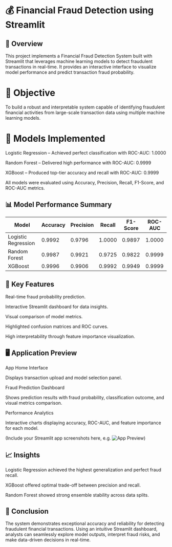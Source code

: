 # 💰 Financial Fraud Detection using Streamlit
## 🚀 Overview

This project implements a Financial Fraud Detection System built with Streamlit that leverages machine learning models to detect fraudulent transactions in real-time. It provides an interactive interface to visualize model performance and predict transaction fraud probability.

# 🎯 Objective

To build a robust and interpretable system capable of identifying fraudulent financial activities from large-scale transaction data using multiple machine learning models.

# 🧠 Models Implemented

Logistic Regression – Achieved perfect classification with ROC-AUC: 1.0000

Random Forest – Delivered high performance with ROC-AUC: 0.9999

XGBoost – Produced top-tier accuracy and recall with ROC-AUC: 0.9999

All models were evaluated using Accuracy, Precision, Recall, F1-Score, and ROC-AUC metrics.

## 📊 Model Performance Summary
| Model               | Accuracy | Precision | Recall | F1-Score | ROC-AUC |
| ------------------- | -------- | --------- | ------ | -------- | ------- |
| Logistic Regression | 0.9992   | 0.9796    | 1.0000 | 0.9897   | 1.0000  |
| Random Forest       | 0.9987   | 0.9921    | 0.9725 | 0.9822   | 0.9999  |
| XGBoost             | 0.9996   | 0.9906    | 0.9992 | 0.9949   | 0.9999  |

## 🧩 Key Features

Real-time fraud probability prediction.

Interactive Streamlit dashboard for data insights.

Visual comparison of model metrics.

Highlighted confusion matrices and ROC curves.

High interpretability through feature importance visualization.

## 🖥️ Application Preview
App Home Interface

Displays transaction upload and model selection panel.

Fraud Prediction Dashboard

Shows prediction results with fraud probability, classification outcome, and visual metrics comparison.

Performance Analytics

Interactive charts displaying accuracy, ROC-AUC, and feature importance for each model.

(Include your Streamlit app screenshots here, e.g. ![App Preview](images/app_preview.png))

## 📈 Insights

Logistic Regression achieved the highest generalization and perfect fraud recall.

XGBoost offered optimal trade-off between precision and recall.

Random Forest showed strong ensemble stability across data splits.

## 🧾 Conclusion

The system demonstrates exceptional accuracy and reliability for detecting fraudulent financial transactions. Using an intuitive Streamlit dashboard, analysts can seamlessly explore model outputs, interpret fraud risks, and make data-driven decisions in real-time.

